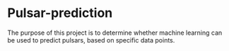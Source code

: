 # Pulsar-prediction
The purpose of this project is to determine whether machine learning can be used to predict pulsars, based on specific data points. 